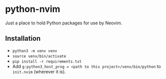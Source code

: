 # python-nvim

Just a place to hold Python packages for use by Neovim.

## Installation

- `python3 -m venv venv`
- `source venv/bin/activate`
- `pip install -r requirements.txt`
- Add `g:python3_host_prog = <path to this project>/venv/bin/python` to `init.nvim` (wherever it is).
